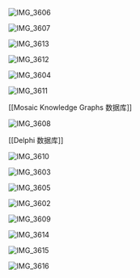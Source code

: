 

















![IMG_3606](讲座_李嫣然_常识因果在AI认知的进展_2021-11-06.assets/IMG_3606.jpeg)









![IMG_3607](讲座_李嫣然_常识因果在AI认知的进展_2021-11-06.assets/IMG_3607.jpeg)







![IMG_3613](讲座_李嫣然_常识因果在AI认知的进展_2021-11-06.assets/IMG_3613.jpeg)









![IMG_3612](讲座_李嫣然_常识因果在AI认知的进展_2021-11-06.assets/IMG_3612.jpeg)









![IMG_3604](讲座_李嫣然_常识因果在AI认知的进展_2021-11-06.assets/IMG_3604.jpeg)







![IMG_3611](讲座_李嫣然_常识因果在AI认知的进展_2021-11-06.assets/IMG_3611.jpeg)





[[Mosaic Knowledge Graphs 数据库]]

![IMG_3608](讲座_李嫣然_常识因果在AI认知的进展_2021-11-06.assets/IMG_3608.jpeg)





[[Delphi 数据库]]

![IMG_3610](讲座_李嫣然_常识因果在AI认知的进展_2021-11-06.assets/IMG_3610.jpeg)





![IMG_3603](讲座_李嫣然_常识因果在AI认知的进展_2021-11-06.assets/IMG_3603.jpeg)

![IMG_3605](讲座_李嫣然_常识因果在AI认知的进展_2021-11-06.assets/IMG_3605.jpeg)

![IMG_3602](讲座_李嫣然_常识因果在AI认知的进展_2021-11-06.assets/IMG_3602.jpeg)

![IMG_3609](讲座_李嫣然_常识因果在AI认知的进展_2021-11-06.assets/IMG_3609.jpeg)

![IMG_3614](讲座_李嫣然_常识因果在AI认知的进展_2021-11-06.assets/IMG_3614.PNG)

![IMG_3615](讲座_李嫣然_常识因果在AI认知的进展_2021-11-06.assets/IMG_3615.jpeg)

![IMG_3616](讲座_李嫣然_常识因果在AI认知的进展_2021-11-06.assets/IMG_3616.jpeg)